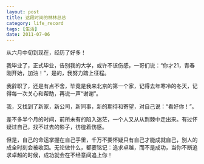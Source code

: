 ```yaml
---
layout: post
title: 这段时间的林林总总
category: life_record
tags: [生活]
date: 2011-07-06
---
```

<p>从六月中旬到现在，经历了好多！</p>
<p>我毕业了，正式毕业，告别我的大学，或许不该伤感，一哥们说：&ldquo;你才21，青春刚开始，加油！&rdquo;，是的，我努力踏上征程。</p>
<p>我辞职了，还是有点不舍，毕竟是我来北京的第一个家，记得去年寒冷的冬天，记得每一次关心和帮助，再说一声&ldquo;谢谢&rdquo;。</p>
<p>我，又找到了新家，新公司，新同事，新的期待和寄望，对自己说：&ldquo;看好你！&rdquo;。</p>
<p>差不多半个月的时间，前所未有的陷入迷茫，一个人又从从荆棘中走出来。有过怀疑过自己，找不过去的影子，彷徨着伤感。</p>
<p>但是，自己的命运掌握在自己手里，千万不要怀疑只有自己才能成就自己，别人的成全时刻会被收回。无论做什么，都要铭记：追求卓越，而不是成功，当你不断追求卓越的时候，成功就会在不经意间追上你！</p>
